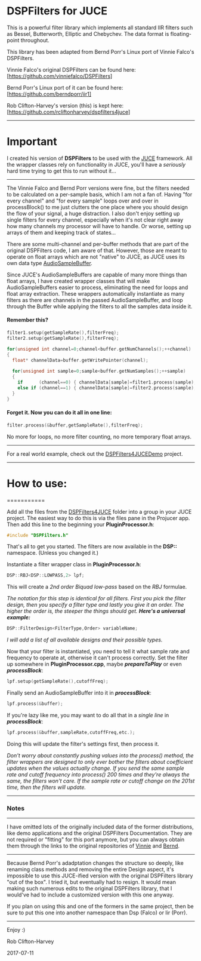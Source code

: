 # DSPFilters for JUCE


This is a powerful filter library which implements all standard IIR filters such as Bessel, Butterworth, Elliptic and Chebychev. The data format is floating-point throughout.

This library has been adapted from Bernd Porr's Linux port of Vinnie Falco's DSPFilters.

Vinnie Falco's original DSPFilters can be found here:
[https://github.com/vinniefalco/DSPFilters]

Bernd Porr's Linux port of it can be found here:
[https://github.com/berndporr/iir1]

Rob Clifton-Harvey's version (this) is kept here:
[https://github.com/rcliftonharvey/dspfilters4juce]

-------------------------------------------------------------------------------------------------------

Important
=========

I created his version of **DSPFilters** to be used with the [JUCE](https://www.juce.com/) framework. All the wrapper classes rely on functionality in JUCE, you'll have a *seriously* hard time trying to get this to run without it...

-------------------------------------------------------------------------------------------------------

The Vinnie Falco and Bernd Porr versions were fine, but the filters needed to be calculated on a per-sample basis, which I am not a fan of. Having "for every channel" and "for every sample" loops over and over in processBlock() to me just clutters the one place where you should design the flow of your signal, a huge distraction. I also don't enjoy setting up single filters for every channel, especially when it's not clear right away how many channels my processor will have to handle. Or worse, setting up arrays of them and keeping track of states...

There are some multi-channel and per-buffer methods that are part of the original DSPFilters code, I am aware of that. However, those are meant to operate on float arrays which are not "native" to JUCE, as JUCE uses its own data type [AudioSampleBuffer](https://www.juce.com/doc/classAudioBuffer).

Since JUCE's AudioSampleBuffers are capable of many more things than float arrays, I have created wrapper classes that will make AudioSampleBuffers easier to process, eliminating the need for loops and float array extraction. These wrappers automatically instantiate as many filters as there are channels in the passed AudioSampleBuffer, and loop through the Buffer while applying the filters to all the samples data inside it.

#### Remember this?
```c++
filter1.setup(getSampleRate(),filterFreq);
filter2.setup(getSampleRate(),filterFreq);

for(unsigned int channel=0;channel<buffer.getNumChannels();++channel)
{
  float* channelData=buffer.getWritePointer(channel);
  
  for(unsigned int sample=0;sample<buffer.getNumSamples();++sample)
  {
    if      (channel==0) { channelData[sample]=filter1.process(sample); }
    else if (channel==1) { channelData[sample]=filter2.process(sample); }
  }
}
```

#### Forget it. Now you can do it all in one line:
```c++
filter.process(&buffer,getSampleRate(),filterFreq);
```

No more for loops, no more filter counting, no more temporary float arrays.

-------------------------------------------------------------------------------------------------------

For a real world example, check out the [DSPFilters4JUCEDemo](https://github.com/rcliftonharvey/dspfilters4juce/DSPFilters4JUCEDemo) project.

-------------------------------------------------------------------------------------------------------

# How to use:
===========

Add all the files from the [DSPFilters4JUCE](https://github.com/rcliftonharvey/dspfilters4juce/DSPFilters4JUCE) folder into a group in your JUCE project. The easiest way to do this is via the files pane in the Projucer app. Then add this line to the beginning your **PluginProcessor.h**:
```c++
#include "DSPFilters.h"
```

That's all to get you started.
The filters are now available in the **DSP::** namespace. (Unless you changed it.)

Instantiate a filter wrapper class in **PluginProcessor.h**:
```c++
DSP::RBJ<DSP::LOWPASS,2> lpf;
```

This will create a *2nd order Biquad low-pass* based on the *RBJ* formulae.

*The notation for this step is identical for all filters. First you pick the filter design, then you specify a filter type and lastly you give it an order. The higher the order is, the steeper the things should get.* ***Here's a universal example:***
```c++
DSP::FilterDesign<FilterType,Order> variableName;
```

  *I will add a list of all available designs and their possible types.*

Now that your filter is instantiated, you need to tell it what sample rate and frequency to operate at, otherwise it can't process correctly. Set the filter up somewhere in **PluginProcessor.cpp**, maybe ***prepareToPlay*** or even ***processBlock***:
```c++
lpf.setup(getSampleRate(),cutoffFreq);
```

Finally send an AudioSampleBuffer into it in ***processBlock***:
```c++
lpf.process(&buffer);
```

If you're lazy like me, you may want to do all that in a *single line* in ***processBlock***:
```c++
lpf.process(&buffer,sampleRate,cutoffFreq,etc.);
```

Doing this will update the filter's settings first, then process it.

*Don't worry about constantly pushing values into the process() method, the filter wrappers are designed to only ever bother the filters about coefficient updates when the values actually change. If you send the same sample rate and cutoff frequency into process() 200 times and they're always the same, the filters won't care. If the sample rate or cutoff change on the 201st time, then the filters will update.*

-------------------------------------------------------------------------------------------------------

### Notes

-------------------------------------------------------------------------------------------------------

I have omitted lots of the originally included data of the former distributions, like demo applications and the original DSPFilters Documentation. They are not required or "fitting" for this port anymore, but you can always obtain them through the links to the original repositories of [Vinnie](https://github.com/vinniefalco/DSPFilters) and [Bernd](https://github.com/berndporr/iir1).

-------------------------------------------------------------------------------------------------------

Because Bernd Porr's adadptation changes the structure so deeply, like renaming class methods and removing the entire Design aspect, it's impossible to use this JUCE-ified version with the original DSPFilters library "out of the box". I tried it, but eventually had to resign. It would mean making such numerous edits to the original DSPFilters library, that I would've had to include a customized version with this one anyway.

If you plan on using this and one of the formers in the same project, then be sure to put this one into another namespace than Dsp (Falco) or Iir (Porr).

-------------------------------------------------------------------------------------------------------

Enjoy :)

Rob Clifton-Harvey

2017-07-11
